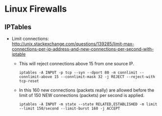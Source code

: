 # Linux Firewalls

## IPTables

* Limit connections: <http://unix.stackexchange.com/questions/139285/limit-max-connections-per-ip-address-and-new-connections-per-second-with-iptable>
	* This will reject connections above 15 from one source IP.
	
		```
		iptables -A INPUT -p tcp --syn --dport 80 -m connlimit --connlimit-above 15 --connlimit-mask 32 -j REJECT --reject-with tcp-reset  
		```
	* In this 160 new connections (packets really) are allowed before the limit of 150 NEW connections (packets) per second is applied.

		```
		iptables -A INPUT -m state --state RELATED,ESTABLISHED -m limit --limit 150/second --limit-burst 160 -j ACCEPT  
		```